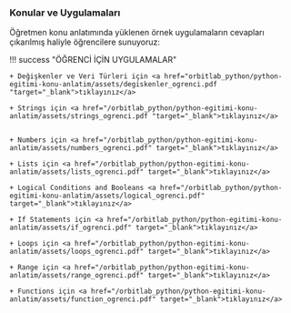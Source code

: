 ### Konular ve Uygulamaları 

Öğretmen konu anlatımında yüklenen örnek uygulamaların cevapları çıkarılmış haliyle öğrencilere sunuyoruz:

!!! success "ÖĞRENCİ İÇİN UYGULAMALAR"
    
    + Değişkenler ve Veri Türleri için <a href="orbitlab_python/python-egitimi-konu-anlatim/assets/degiskenler_ogrenci.pdf "target="_blank">tıklayınız</a>
    
    + Strings için <a href="/orbitlab_python/python-egitimi-konu-anlatim/assets/strings_ogrenci.pdf "target="_blank">tıklayınız</a>
  

    + Numbers için <a href="/orbitlab_python/python-egitimi-konu-anlatim/assets/numbers_ogrenci.pdf" target="_blank">tıklayınız</a>

    + Lists için <a href="/orbitlab_python/python-egitimi-konu-anlatim/assets/lists_ogrenci.pdf" target="_blank">tıklayınız</a>

    + Logical Conditions and Booleans <a href="/orbitlab_python/python-egitimi-konu-anlatim/assets/logical_ogrenci.pdf" target="_blank">tıklayınız</a> 

    + If Statements için <a href="/orbitlab_python/python-egitimi-konu-anlatim/assets/if_ogrenci.pdf" target="_blank">tıklayınız</a>

    + Loops için <a href="/orbitlab_python/python-egitimi-konu-anlatim/assets/loops_ogrenci.pdf" target="_blank">tıklayınız</a>

    + Range için <a href="/orbitlab_python/python-egitimi-konu-anlatim/assets/range_ogrenci.pdf" target="_blank">tıklayınız</a>

    + Functions için <a href="/orbitlab_python/python-egitimi-konu-anlatim/assets/function_ogrenci.pdf" target="_blank">tıklayınız</a>

